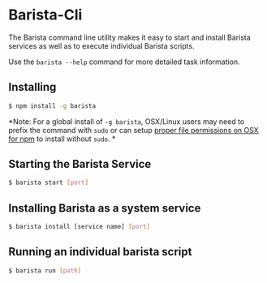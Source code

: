 ﻿Barista-Cli
=========

The Barista command line utility makes it easy to start and install Barista services as well as to execute individual Barista scripts.

Use the `barista --help` command for more detailed task information.

## Installing

```bash
$ npm install -g barista
```

*Note: For a global install of `-g barista`, OSX/Linux users may need to prefix the command with `sudo` or can setup [proper file permissions on OSX for npm](http://www.johnpapa.net/how-to-use-npm-global-without-sudo-on-osx/) to install without `sudo`. *


## Starting the Barista Service

```bash
$ barista start [port]
```

## Installing Barista as a system service

```bash
$ barista install [service name] [port]
```

## Running an individual barista script

```bash
$ barista run [path]
```